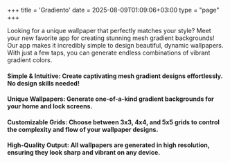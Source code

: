 +++
title = 'Gradiento'
date = 2025-08-09T01:09:06+03:00
type = "page"
+++

Looking for a unique wallpaper that perfectly matches your style? Meet your new favorite app for creating stunning mesh gradient backgrounds!
Our app makes it incredibly simple to design beautiful, dynamic wallpapers. With just a few taps, you can generate endless combinations of vibrant gradient colors.

#### Simple & Intuitive: Create captivating mesh gradient designs effortlessly. No design skills needed!
#### Unique Wallpapers: Generate one-of-a-kind gradient backgrounds for your home and lock screens.
#### Customizable Grids: Choose between 3x3, 4x4, and 5x5 grids to control the complexity and flow of your wallpaper designs.
#### High-Quality Output: All wallpapers are generated in high resolution, ensuring they look sharp and vibrant on any device.